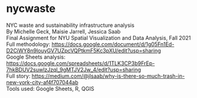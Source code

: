 # nycwaste  
NYC waste and sustainability infrastructure analysis  
By Michelle Geck, Maisie Jarrell, Jessica Saab  
Final Assignment for NYU Spatial Visualization and Data Analysis, Fall 2021  
Full methodology: https://docs.google.com/document/d/1g05Fn1Ed-D2CiWY8n9louyGV7UZpcVQPtkmF5Kc3pXU/edit?usp=sharing  
Google Sheets analysis: https://docs.google.com/spreadsheets/d/1TLK3CP3b9FrEp-7hkBDUV2suwlzJzql_9gMTJV2Jw_4/edit?usp=sharing  
Full story: https://medium.com/@jlsaab/why-is-there-so-much-trash-in-new-york-city-af4f707044ab  
Tools used: Google Sheets, R, QGIS
